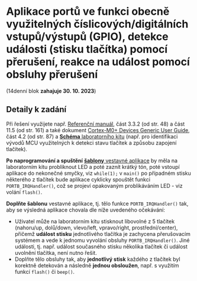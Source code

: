 # Aplikace portů ve funkci obecně využitelných číslicových/digitálních vstupů/výstupů (GPIO), detekce události (stisku tlačítka) pomocí přerušení, reakce na událost pomocí obsluhy přerušení #

(14denní blok **zahajuje 30. 10. 2023**)

## Detaily k zadání ##

Při řešení využijete např. [Referenční manuál](https://moodle.vut.cz/pluginfile.php/707397/mod_label/intro/KL05P48M48SF1RM.pdf), část 3.3.2 (od str. 48) a část 11.5 (od str. 161) a také dokument [Cortex-M0+ Devices Generic User Guide](https://moodle.vut.cz/pluginfile.php/707397/mod_label/intro/dui0662b_cortex_m0p_r0p1_dgug.pdf), část 4.2 (od str. 87) a [**Schéma** laboratorního kitu](https://moodle.vut.cz/pluginfile.php/707397/mod_label/intro/arm_kit.pdf) (např. pro identifikaci vývodů MCU využitelných k detekci stavu tlačítek a způsobu zapojení tlačítek).

**Po naprogramování a spuštění** [**šablony** vestavné aplikace](https://moodle.vut.cz/pluginfile.php/707397/mod_label/intro/lab2_main.c?time=1665480816797) by měla na laboratorním kitu probliknout LED a poté zaznít krátký tón, poté vstoupí aplikace do nekonečné smyčky, viz `while(1);` v `main()` po případném stisku některého z tlačítek bude aplikace cyklicky spouštět funkci `PORTB_IRQHandler()`, což se projeví opakovaným problikáváním LED - viz volání `flash()`.

**Doplňte šablonu** vestavné aplikace, tj. tělo funkce `PORTB_IRQHandler()` tak, aby se výsledná aplikace chovala dle níže uvedeného očekávání:

- Uživatel může na laboratorním kitu stisknout libovolné z 5 tlačítek (nahoru/up, dolů/down, vlevo/left, vpravo/right, prostřední/center), přičemž **událost stisku** jednotlivého tlačítka je zachycena přerušovacím systémem a vede k jednomu vyvolání obsluhy `PORTB_IRQHandler()`. Jiné události, tj. např. událost současného stisku několika tlačítek či událost uvolnění tlačítka, není nutno řešit.
- Doplňte tělo obsluhy tak, aby **jednotlivý stisk** každého z tlačítek byl korektně detekován a následně **jednou obsloužen**, např. s využitím funkcí `flash()` či `beep()`.
